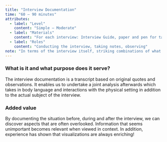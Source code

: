 ```yaml
---
title: "Interview Documentation"
time: "60 – 90 minutes"
attributes:
  - label: "Level"
    content: "Simple – Moderate"
  - label: "Materials"
    content: "For each interview: Interview Guide, paper and pen for taking notes, recording device if necessary, camera for documentation purposes"
  - label: "Roles"
    content: "Conducting the interview, taking notes, observing"
note: "In terms of the interview itself, striking combinations of what the person says, their body language and their tone of voice are of particular interest. Investigations in real-life contexts are remarkably effective: they provide observational opportunities that make even the most controversial and complex issues easier to understand."
---
```


### What is it and what purpose does it serve?

The interview documentation is a transcript based on original quotes and observations. It enables us to undertake a joint analysis afterwards which takes in body language and interactions with the physical setting in addition to the actual subject of the interview.

### Added value

By documenting the situation before, during and after the interview, we can discover aspects that are often overlooked. Information that seems unimportant becomes relevant when viewed in context. In addition, experience has shown that visualizations are always enriching!

